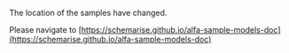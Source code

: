
The location of the samples have changed.

Please navigate to [https://schemarise.github.io/alfa-sample-models-doc](https://schemarise.github.io/alfa-sample-models-doc)

